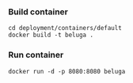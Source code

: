 ### Build container
```
cd deployment/containers/default
docker build -t beluga .
```

### Run container
```
docker run -d -p 8080:8080 beluga
```